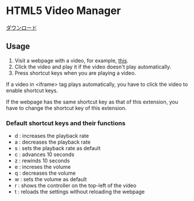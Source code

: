 <h1>HTML5 Video Manager</h1>
<a href="https://microsoftedge.microsoft.com/addons/detail/afmgoimoifomnlifnmkenmdhhlmfnhon" target="_blank"
            rel="noopener noreferrer">ダウンロード</a>
<h2>Usage</h2>
            <div>
                <ol>
                    <li>Visit a webpage with a video, for example, <a href="https://www.youtube.com/watch?v=3P8PQ6uR1SE"
                            target="_blank" rel="noopener noreferrer">this</a>.</li>
                    <li>Click the video and play it if the video doesn't play automatically.</li>
                    <li>Press shortcut keys when you are playing a video.</li>
                </ol>
                <p>If a video in &lt;iframe&gt; tag plays automatically, you have to click the video to enable shortcut
                    keys.</p>
                <p>If the webpage has the same shortcut key as that of this extension, you have to change the shortcut
                    key
                    of this extension.</p>
                <h3>Default shortcut keys and their functions</h3>
                <ul>
                    <li>d : increases the playback rate</li>
                    <li>a : decreases the playback rate</li>
                    <li>s : sets the playback rate as default</li>
                    <li>c : advances 10 seconds</li>
                    <li>z : rewinds 10 seconds</li>
                    <li>e : increses the volume</li>
                    <li>q : decreases the volume</li>
                    <li>w : sets the volume as default</li>
                    <li>r : shows the controller on the top-left of the video</li>
                    <li>t : reloads the settings without reloading the webpage</li>
                </ul>
            </div>
